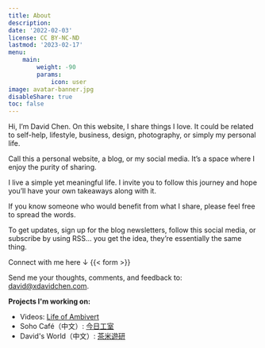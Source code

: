 ```yaml
---
title: About
description: 
date: '2022-02-03'
license: CC BY-NC-ND
lastmod: '2023-02-17'
menu:
    main: 
        weight: -90
        params:
            icon: user
image: avatar-banner.jpg
disableShare: true
toc: false
---
```


Hi, I’m David Chen. On this website, I share things I love. It could be related to self-help, lifestyle, business, design, photography, or simply my personal life.

Call this a personal website, a blog, or my social media. It’s a space where I enjoy the purity of sharing.

I live a simple yet meaningful life. I invite you to follow this journey and hope you’ll have your own takeaways along with it.

If you know someone who would benefit from what I share, please feel free to spread the words.

To get updates, sign up for the blog newsletters, follow this social media, or subscribe by using RSS… you get the idea, they’re essentially the same thing.

Connect with me here ↓
{{< form >}}

Send me your thoughts, comments, and feedback to: [david@xdavidchen.com](mailto:david@xdavidchen.com).

**Projects I'm working on:**
- Videos:  [Life of Ambivert](https://www.youtube.com/@xdavidchen)
- Soho Café（中文）: [今日工室](https://sohocafe.today/)
- David's World（中文）: [茶米遊研](https://davidchen.world/)